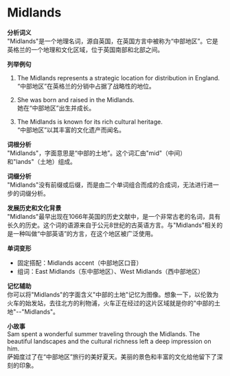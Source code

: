 # Midlands

**分析词义**  
"Midlands"是一个地理名词，源自英国，在英国方言中被称为“中部地区”。它是英格兰的一个地理和文化区域，位于英国南部和北部之间。

  

**列举例句**

  

1.  The Midlands represents a strategic location for distribution in England.  
    “中部地区”在英格兰的分销中占据了战略性的地位。
    
      
    
2.  She was born and raised in the Midlands.  
    她在“中部地区”出生并成长。
    
      
    
3.  The Midlands is known for its rich cultural heritage.  
    “中部地区”以其丰富的文化遗产而闻名。
    
      
    

  

**词根分析**  
"Midlands"，字面意思是“中部的土地”。这个词汇由"mid"（中间）和"lands"（土地）组成。

  

**词缀分析**  
"Midlands"没有前缀或后缀，而是由二个单词组合而成的合成词，无法进行进一步的词缀分析。

  

**发展历史和文化背景**  
"Midlands"最早出现在1066年英国的历史文献中，是一个非常古老的名词，具有长久的历史。这个词的语源来自于公元8世纪的古英语方言。与"Midlands"相关的是一种叫做“中部英语”的方言，在这个地区被广泛使用。

  

**单词变形**

  

*   固定搭配：Midlands accent（中部地区口音）
*   组词：East Midlands（东中部地区）、West Midlands（西中部地区）

  

**记忆辅助**  
你可以将"Midlands"的字面含义"中部的土地"记忆为图像。想象一下，以伦敦为火车的始发站，去往北方的利物浦，火车正在经过的这片区域就是你的"中部的土地"--"Midlands"。

  

**小故事**  
Sam spent a wonderful summer traveling through the Midlands. The beautiful landscapes and the cultural richness left a deep impression on him.  
萨姆度过了在“中部地区”旅行的美好夏天。美丽的景色和丰富的文化给他留下了深刻的印象。
